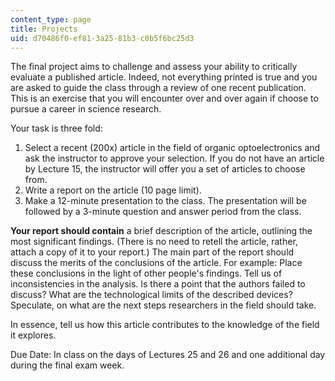```yaml
---
content_type: page
title: Projects
uid: d70486f0-ef81-3a25-81b3-c0b5f6bc25d3
---
```


The final project aims to challenge and assess your ability to critically evaluate a published article. Indeed, not everything printed is true and you are asked to guide the class through a review of one recent publication. This is an exercise that you will encounter over and over again if choose to pursue a career in science research.

Your task is three fold:

1.  Select a recent (200x) article in the field of organic optoelectronics and ask the instructor to approve your selection. If you do not have an article by Lecture 15, the instructor will offer you a set of articles to choose from.
2.  Write a report on the article (10 page limit).
3.  Make a 12-minute presentation to the class. The presentation will be followed by a 3-minute question and answer period from the class.

**Your report should contain** a brief description of the article, outlining the most significant findings. (There is no need to retell the article, rather, attach a copy of it to your report.) The main part of the report should discuss the merits of the conclusions of the article. For example: Place these conclusions in the light of other people's findings. Tell us of inconsistencies in the analysis. Is there a point that the authors failed to discuss? What are the technological limits of the described devices? Speculate, on what are the next steps researchers in the field should take.

In essence, tell us how this article contributes to the knowledge of the field it explores.

Due Date: In class on the days of Lectures 25 and 26 and one additional day during the final exam week.
